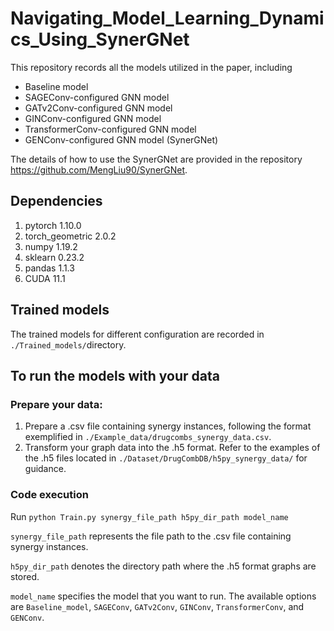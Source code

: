 # Navigating_Model_Learning_Dynamics_Using_SynerGNet
This repository records all the models utilized in the paper, including
* Baseline model
* SAGEConv-configured GNN model
* GATv2Conv-configured GNN model
* GINConv-configured GNN model
* TransformerConv-configured GNN model
* GENConv-configured GNN model (SynerGNet)

The details of how to use the SynerGNet are provided in the repository https://github.com/MengLiu90/SynerGNet.
## Dependencies
1. pytorch 1.10.0
2. torch_geometric 2.0.2
3. numpy 1.19.2
4. sklearn 0.23.2
5. pandas 1.1.3
6. CUDA 11.1

## Trained models
The trained models for different configuration are recorded in ```./Trained_models/```directory.

## To run the models with your data
### Prepare your data:
1. Prepare a .csv file containing synergy instances, following the format exemplified in ```./Example_data/drugcombs_synergy_data.csv```.
2. Transform your graph data into the .h5 format. Refer to the examples of the .h5 files located in ```./Dataset/DrugCombDB/h5py_synergy_data/``` for guidance.
### Code execution
Run ```python Train.py synergy_file_path h5py_dir_path model_name``` 

```synergy_file_path``` represents the file path to the .csv file containing synergy instances.

```h5py_dir_path``` denotes the directory path where the .h5 format graphs are stored.

```model_name``` specifies the model that you want to run. The available options are ```Baseline_model```, ```SAGEConv```, ```GATv2Conv```, ```GINConv```, ```TransformerConv```, and ```GENConv```.
